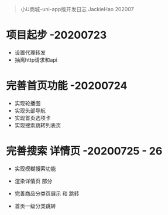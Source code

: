 > 小U商城-uni-app版开发日志
> JackieHao 202007

# 项目起步 -20200723
* 设置代理转发
* 抽离http请求和api

# 完善首页功能 -20200724
* 实现轮播图
* 实现头部导航
* 实现首页选项卡
* 实现搜索跳转列表页

# 完善搜索 详情页 -20200725 - 26
* 实现模糊搜索功能
* 渲染详情页 部分

* 完善商品分类页展示 和 跳转
* 首页一级分类跳转